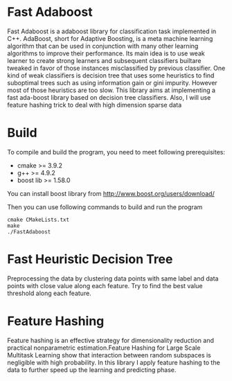 Fast Adaboost 
===============================================

Fast Adaboost is a adaboost library for classification task implemented in C++. AdaBoost, short for Adaptive Boosting, is a meta machine learning algorithm that can be used in conjunction with many other learning algorithms to improve their performance. Its main idea is to use weak learner to create strong learners and subsequent classifiers builtare tweaked in favor of those instances misclassified by previous classifier. One kind of weak classifiers is decision tree that uses some heuristics to find suboptimal trees such as using information gain or gini impurity. However most of those heuristics are too slow. This library aims at implementing a fast ada-boost library based on decision tree classifiers. Also, I will use feature hashing trick to deal with high dimension sparse data

Build
===============================================
To compile and build the program, you need to meet following prerequisites:

* cmake >= 3.9.2
* g++ >= 4.9.2
* boost lib >= 1.58.0

You can install boost library from http://www.boost.org/users/download/

Then you can use following commands to build and run the program
```$bash
cmake CMakeLists.txt
make
./FastAdaboost
```


Fast Heuristic Decision Tree
===============================================

Preprocessing the data by clustering data points with same label and data points with close value along each feature.
Try to find the best value threshold along each feature.

Feature Hashing
===============================================

Feature hashing is an effective strategy for dimensionality reduction and practical nonparametric estimation.Feature Hashing for Large Scale Multitask Learning show that interaction between random subspaces is negligible with high probability.
In this library I apply feature hashing to the data to further speed up the learning and predicting phase.
